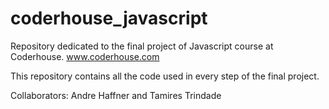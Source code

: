 # coderhouse_javascript
Repository dedicated to the final project of Javascript course at Coderhouse.
www.coderhouse.com

This repository contains all the code used in every step of the final project.

Collaborators: Andre Haffner and Tamires Trindade
